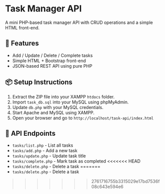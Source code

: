 # Task Manager API

A mini PHP-based task manager API with CRUD operations and a simple HTML front-end.

## 🚀 Features
- Add / Update / Delete / Complete tasks
- Simple HTML + Bootstrap front-end
- JSON-based REST API using pure PHP

## 📦 Setup Instructions
1. Extract the ZIP file into your XAMPP `htdocs` folder.
2. Import `task_db.sql` into your MySQL using phpMyAdmin.
3. Update `db.php` with your MySQL credentials.
4. Start Apache and MySQL using XAMPP.
5. Open your browser and go to `http://localhost/task-api/index.html`

## 🔗 API Endpoints
- `tasks/list.php` - List all tasks
- `tasks/add.php` - Add a new task
- `tasks/update.php` - Update task title
- `tasks/complete.php` - Mark task as completed
<<<<<<< HEAD
- `tasks/delete.php` - Delete a task
=======
- `tasks/delete.php` - Delete a task
>>>>>>> 2761716755b3315029e17bd7536f08c643e594e6
